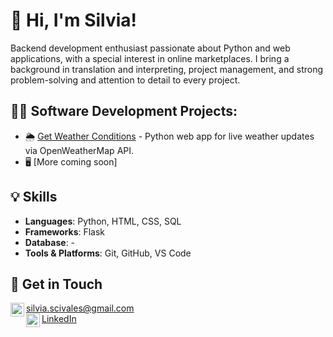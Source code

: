<h1>👋 Hi, I'm Silvia!</h1>

<p>Backend development enthusiast passionate about Python and web applications, with a special interest in online marketplaces. I bring a background in translation and interpreting, project management, and strong problem-solving and attention to detail to every project.
</p>

<h2>👨‍💻 Software Development Projects:</h2>

- 🌦️ [Get Weather Conditions](https://github.com/SilviaScivales/py-get-weather-conditions) - Python web app for live weather updates via OpenWeatherMap API. 
- 🖥️ [More coming soon]

<h2>💡 Skills</h2>

- **Languages**: Python, HTML, CSS, SQL  
- **Frameworks**: Flask
- **Database**: -
- **Tools & Platforms**: Git, GitHub, VS Code  

<h2> 📩 Get in Touch</h2>

<img align="left" alt="SilviaScivales | Email" width="22px" src="https://static.vecteezy.com/system/resources/thumbnails/050/663/133/small/email-envelope-line-stroke-icon-free-vector.jpg"/>[silvia.scivales@gmail.com](mailto:silvia.scivales@gmail.com)
<br><img align="left" alt="SilviaScivales | LinkedIn" width="22px" src="https://www.svgrepo.com/show/157006/linkedin.svg"/>[LinkedIn](https://www.linkedin.com/in/silviascivales/)

<!--
**joshmadakor1/joshmadakor1** is a ✨ _special_ ✨ repository because its `README.md` (this file) appears on your GitHub profile.

Here are some ideas to get you started:

- 🔭 I’m currently working on ...
- 🌱 I’m currently learning ...
- 👯 I’m looking to collaborate on ...
- 🤔 I’m looking for help with ...
- 💬 Ask me about ...
- 📫 How to reach me: ...
- 😄 Pronouns: ...
- ⚡ Fun fact: ...
-->
